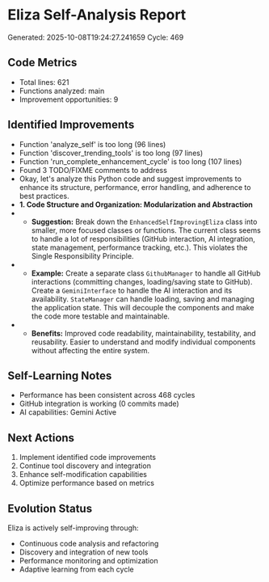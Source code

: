 # Eliza Self-Analysis Report
Generated: 2025-10-08T19:24:27.241659
Cycle: 469

## Code Metrics
- Total lines: 621
- Functions analyzed: main
- Improvement opportunities: 9

## Identified Improvements
- Function 'analyze_self' is too long (96 lines)
- Function 'discover_trending_tools' is too long (97 lines)
- Function 'run_complete_enhancement_cycle' is too long (107 lines)
- Found 3 TODO/FIXME comments to address
- Okay, let's analyze this Python code and suggest improvements to enhance its structure, performance, error handling, and adherence to best practices.
- **1. Code Structure and Organization: Modularization and Abstraction**
- *   **Suggestion:** Break down the `EnhancedSelfImprovingEliza` class into smaller, more focused classes or functions.  The current class seems to handle a lot of responsibilities (GitHub interaction, AI integration, state management, performance tracking, etc.).  This violates the Single Responsibility Principle.
- *   **Example:**  Create a separate class `GithubManager` to handle all GitHub interactions (committing changes, loading/saving state to GitHub).  Create a `GeminiInterface` to handle the AI interaction and its availability. `StateManager` can handle loading, saving and managing the application state. This will decouple the components and make the code more testable and maintainable.
- *   **Benefits:** Improved code readability, maintainability, testability, and reusability.  Easier to understand and modify individual components without affecting the entire system.

## Self-Learning Notes
- Performance has been consistent across 468 cycles
- GitHub integration is working (0 commits made)
- AI capabilities: Gemini Active

## Next Actions
1. Implement identified code improvements
2. Continue tool discovery and integration
3. Enhance self-modification capabilities
4. Optimize performance based on metrics

## Evolution Status
Eliza is actively self-improving through:
- Continuous code analysis and refactoring
- Discovery and integration of new tools
- Performance monitoring and optimization
- Adaptive learning from each cycle
